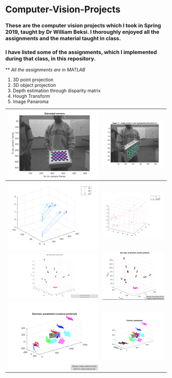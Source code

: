 # Computer-Vision-Projects

### These are the computer vision projects which I took in Spring 2019, taught by Dr William Beksi. I thoroughly enjoyed all the assignments and the material taught in class.

### I have listed some of the assignments, which I implemented during that class, in this repository.

** *All the assignments are in MATLAB*

1. 3D point projection
2. 3D object projection
3. Depth estimation through disparity matrix
4. Hough Transform
5. Image Panaroma

![](images/unlisted_projects/3.3.png) | ![](images/unlisted_projects/3.4.png)
:------------------------------------:|:------------------------------------------:
![](images/unlisted_projects/1.1_P_pl_pr.png) | ![](images/unlisted_projects/1.2_P_P_hat.png)
![](images/unlisted_projects/3.6.png) | ![](images/unlisted_projects/3.7.png)
![](images/unlisted_projects/3.8.png) | ![](images/unlisted_projects/3.9.png)
